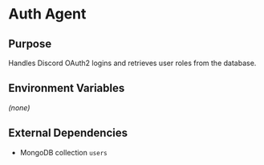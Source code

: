 # Auth Agent

## Purpose
Handles Discord OAuth2 logins and retrieves user roles from the database.

## Environment Variables
*(none)*

## External Dependencies
- MongoDB collection `users`
